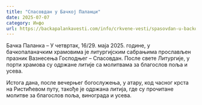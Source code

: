 ```yaml
---
title: "Спасовдан у Бачкој Паланци"
date: 2025-07-07
category: Инфо
url: https://backapalankavesti.com/info/crkvene-vesti/spasovdan-u-backoj-palanci/
---
```


Бачка Паланка – У четвртак, 16/29. маја 2025. године, у бачкопаланачким храмовима је литургијским сабрањима прослављен празник Вазнесења Господњег – Спасовдан. После свете Литургије, у порти храмова су одржане литије са молитвама за благослов поља и усева.

Истога дана, после вечерњег богослужења, у aтару, код часног крста на Ристићевом путу, такође је одржана литија, где су прочитане молитве за благослов поља, винограда и усева.
